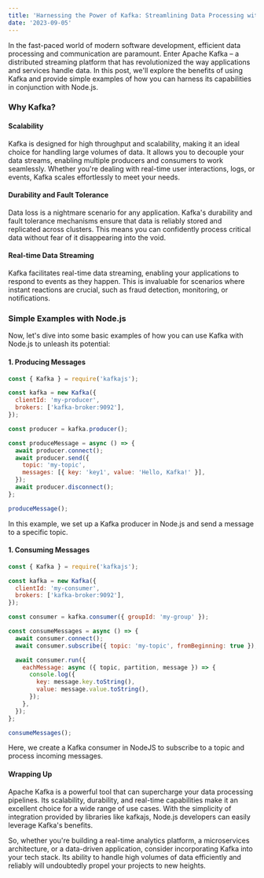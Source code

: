 ```yaml
---
title: 'Harnessing the Power of Kafka: Streamlining Data Processing with NodeJS'
date: '2023-09-05'
---
```


In the fast-paced world of modern software development, efficient data processing and communication are paramount. Enter Apache Kafka – a distributed streaming platform that has revolutionized the way applications and services handle data. In this post, we'll explore the benefits of using Kafka and provide simple examples of how you can harness its capabilities in conjunction with Node.js.

### Why Kafka?

#### Scalability

Kafka is designed for high throughput and scalability, making it an ideal choice for handling large volumes of data. It allows you to decouple your data streams, enabling multiple producers and consumers to work seamlessly. Whether you're dealing with real-time user interactions, logs, or events, Kafka scales effortlessly to meet your needs.

#### Durability and Fault Tolerance

Data loss is a nightmare scenario for any application. Kafka's durability and fault tolerance mechanisms ensure that data is reliably stored and replicated across clusters. This means you can confidently process critical data without fear of it disappearing into the void.

#### Real-time Data Streaming

Kafka facilitates real-time data streaming, enabling your applications to respond to events as they happen. This is invaluable for scenarios where instant reactions are crucial, such as fraud detection, monitoring, or notifications.

### Simple Examples with Node.js

Now, let's dive into some basic examples of how you can use Kafka with Node.js to unleash its potential:

#### 1. Producing Messages

```js
const { Kafka } = require('kafkajs');

const kafka = new Kafka({
  clientId: 'my-producer',
  brokers: ['kafka-broker:9092'],
});

const producer = kafka.producer();

const produceMessage = async () => {
  await producer.connect();
  await producer.send({
    topic: 'my-topic',
    messages: [{ key: 'key1', value: 'Hello, Kafka!' }],
  });
  await producer.disconnect();
};

produceMessage();
```

In this example, we set up a Kafka producer in Node.js and send a message to a specific topic.

#### 1. Consuming Messages

```js
const { Kafka } = require('kafkajs');

const kafka = new Kafka({
  clientId: 'my-consumer',
  brokers: ['kafka-broker:9092'],
});

const consumer = kafka.consumer({ groupId: 'my-group' });

const consumeMessages = async () => {
  await consumer.connect();
  await consumer.subscribe({ topic: 'my-topic', fromBeginning: true });

  await consumer.run({
    eachMessage: async ({ topic, partition, message }) => {
      console.log({
        key: message.key.toString(),
        value: message.value.toString(),
      });
    },
  });
};

consumeMessages();
```

Here, we create a Kafka consumer in NodeJS to subscribe to a topic and process incoming messages.

#### Wrapping Up
Apache Kafka is a powerful tool that can supercharge your data processing pipelines. Its scalability, durability, and real-time capabilities make it an excellent choice for a wide range of use cases. With the simplicity of integration provided by libraries like kafkajs, Node.js developers can easily leverage Kafka's benefits.

So, whether you're building a real-time analytics platform, a microservices architecture, or a data-driven application, consider incorporating Kafka into your tech stack. Its ability to handle high volumes of data efficiently and reliably will undoubtedly propel your projects to new heights.
